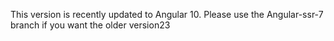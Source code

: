 This version is recently updated to Angular 10. 
Please use the Angular-ssr-7 branch if you want the older version23
